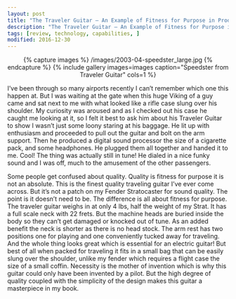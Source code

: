 ```yaml
---
layout: post
title: "The Traveler Guitar – An Example of Fitness for Purpose in Product Design"
description: "The Traveler Guitar – An Example of Fitness for Purpose in Product Design"
tags: [review, technology, capabilities, ]
modified: 2016-12-30
---
```

<div align="center">
{% capture images %}
    /images/2003-04-speedster_large.jpg
{% endcapture %}
{% include gallery images=images caption="Speedster from Traveler Guitar" cols=1 %}
</div>

I’ve been through so many airports recently I can’t remember which one this happen at. But I was waiting at the gate when this huge Viking of a guy came and sat next to me with what looked like a rifle case slung over his shoulder. My curiosity was aroused and as I checked out his case he caught me looking at it, so I felt it best to ask him about his Traveler Guitar to show I wasn’t just some loony staring at his baggage. He lit up with enthusiasm and proceeded to pull out the guitar and bolt on the arm support. Then he produced a digital sound processor the size of a cigarette pack, and some headphones. He plugged them all together and handed it to me. Cool! The thing was actually still in tune! He dialed in a nice funky sound and I was off, much to the amusement of the other passengers.

Some people get confused about quality. Quality is fitness for purpose it is not an absolute. This is the finest quality traveling guitar I’ve ever come across. But it’s not a patch on my Fender Stratocaster for sound quality. The point is it doesn’t need to be. The difference is all about fitness for purpose. The traveler guitar weighs in at only 4 lbs, half the weight of my Strat. It has a full scale neck with 22 frets. But the machine heads are buried inside the body so they can’t get damaged or knocked out of tune. As an added benefit the neck is shorter as there is no head stock. The arm rest has two positions one for playing and one conveniently tucked away for traveling. And the whole thing looks great which is essential for an electric guitar! But best of all when packed for traveling it fits in a small bag that can be easily slung over the shoulder, unlike my fender which requires a flight case the size of a small coffin. Necessity is the mother of invention which is why this guitar could only have been invented by a pilot. But the high degree of quality coupled with the simplicity of the design makes this guitar a masterpiece in my book.